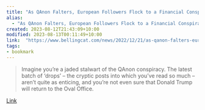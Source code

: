 ```yaml
---
title: "As QAnon Falters, European Followers Flock to a Financial Conspiracy"
alias:
  - "As QAnon Falters, European Followers Flock to a Financial Conspiracy"
created: 2023-08-12T21:43:09+10:00
modified: 2023-08-13T00:11:49+10:00
link:  "https://www.bellingcat.com/news/2022/12/21/as-qanon-falters-european-followers-flock-to-a-financial-conspiracy/"
tags:
- bookmark
---
```


> Imagine you’re a jaded stalwart of the QAnon conspiracy. The latest batch of ‘drops’ – the cryptic posts into which you’ve read so much – aren’t quite as enticing, and you’re not even sure that Donald Trump will return to the Oval Office.

[Link](https://www.bellingcat.com/news/2022/12/21/as-qanon-falters-european-followers-flock-to-a-financial-conspiracy/)